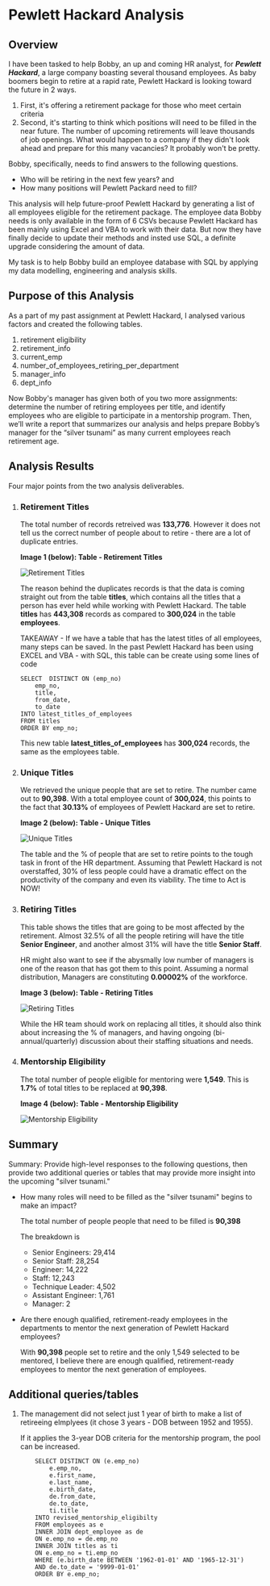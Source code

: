 # Pewlett Hackard Analysis

## Overview

I have been tasked to help Bobby, an up and coming HR analyst, for  ***Pewlett Hackard***, a large company boasting several thousand employees. As baby boomers begin to retire at a rapid rate, Pewlett Hackard is looking toward the future in 2 ways.
1) First, it's offering a retirement package for those who meet certain criteria
2) Second, it's starting to think which positions will need to be filled in the near future. The number of upcoming retirements will leave thousands of job openings. What would happen to a company if they didn't look ahead and prepare for this many vacancies? It probably won't be pretty. 

Bobby, specifically, needs to find answers to the following questions.
* Who will be retiring in the next few years?  and 
* How many positions will Pewlett Packard need to fill?

This analysis will help future-proof Pewlett Hackard by generating a list of all employees eligible for the retirement package. The employee data Bobby needs is only available in the form of 6 CSVs because Pewlett Hackard has been mainly using Excel and VBA to work with their data. But now they have finally decide to update their methods and insted use SQL, a definite upgrade considering the amount of data. 

My task is to help Bobby build an employee database with SQL by applying my data modelling, engineering and analysis skills.

## Purpose of this Analysis
As a part of my past assignment at Pewlett Hackard, I analysed various factors and created the following tables.
1. retirement eligibility
2. retirement_info
3. current_emp
4. number_of_employees_retiring_per_department
5. manager_info
6. dept_info

Now Bobby's manager has given both of you two more assignments: determine the number of retiring employees per title, and identify employees who are eligible to participate in a mentorship program. Then, we’ll write a report that summarizes our analysis and helps prepare Bobby’s manager for the “silver tsunami” as many current employees reach retirement age.

## Analysis Results

Four major points from the two analysis deliverables. 

1) ### Retirement Titles 
    The total number of records retreived was **133,776**. However it does not tell us the correct number of people about to retire - there are a lot of duplicate entries. 
    
    **Image 1 (below): Table - Retirement Titles**

    ![Retirement Titles](./Resources/retirement_titles.png)
    
    
    The reason behind the duplicates records is that the data is coming straight out from the table **titles**, which contains all the titles that a person has ever held while working with Pewlett Hackard. The table **titles** has **443,308** records as compared to **300,024** in the table **employees**.

    TAKEAWAY - If we have a table that has the latest titles of all employees, many steps can be saved. In the past Pewlett Hackard has been using EXCEL and VBA - with SQL, this table can be create using some lines of code
    ```
    SELECT  DISTINCT ON (emp_no)
	    emp_no,
	    title,
	    from_date,
	    to_date
    INTO latest_titles_of_employees
    FROM titles
    ORDER BY emp_no;
    ```
    This new table **latest_titles_of_employees** has **300,024** records, the same as the employees table. 

2) ### Unique Titles
    We retrieved the unique people that are set to retire. The number came out to **90,398**. With a total employee count of **300,024**, this points to the fact that **30.13%** of employees of Pewlett Hackard are set to retire.

    **Image 2 (below): Table - Unique Titles**

    ![Unique Titles](./Resources/unique_titles.png)

    The table and the % of people that are set to retire points to the tough task in front of the HR department. Assuming that Pewlett Hackard is not overstaffed, 30% of less people could have a dramatic effect on the productivity of the company and even its viability. The time to Act is NOW!

3) ### Retiring Titles
    This table shows the titles that are going to be most affected by the retirement. Almost 32.5% of all the people retiring will have the title **Senior Engineer**, and another almost 31% will have the title **Senior Staff**.
    
    HR might also want to see if the abysmally low number of managers is one of the reason that has got them to this point. Assuming a normal distribution, Managers are constituting **0.00002%** of the workforce. 

    **Image 3 (below): Table - Retiring Titles**

    ![Retiring Titles](./Resources/retiring_titles.png)

    While the HR team should work on replacing all titles, it should also think about increasing the % of managers, and having ongoing (bi-annual/quarterly) discussion about their staffing situations and needs.

3) ### Mentorship Eligibility

    The total number of people eligible for mentoring were **1,549**. This is **1.7%** of total titles to be replaced at **90,398**.

    **Image 4 (below): Table - Mentorship Eligibility**

    ![Mentorship Eligibility](./Resources/mentorship_eligibilty.png)


## Summary

Summary: Provide high-level responses to the following questions, then provide two additional queries or tables that may provide more insight into the upcoming "silver tsunami."

* How many roles will need to be filled as the "silver tsunami" begins to make an impact?

    The total number of people people that need to be filled is **90,398**

    The breakdown is 
    * Senior Engineers: 29,414
    * Senior Staff: 28,254
    * Engineer: 14,222
    * Staff: 12,243
    * Technique Leader: 4,502
    * Assistant Engineer: 1,761
    * Manager: 2

* Are there enough qualified, retirement-ready employees in the departments to mentor the next generation of Pewlett Hackard employees?

    With **90,398** people set to retire and the only 1,549 selected to be mentored, I believe there are enough qualified, retirement-ready employees to mentor the next generation of employees. 
    
## Additional queries/tables   
  
1) The management did not select just 1 year of birth to make a list of retireeing elmplyees (it chose 3 years - DOB between 1952 and 1955).

    If it applies the 3-year DOB criteria for the mentorship program, the pool can be increased. 

    ``` 
        SELECT DISTINCT ON (e.emp_no) 
            e.emp_no,
            e.first_name, 
            e.last_name,
            e.birth_date,
            de.from_date,
            de.to_date,
            ti.title
        INTO revised_mentorship_eligibilty	
        FROM employees as e
        INNER JOIN dept_employee as de
        ON e.emp_no = de.emp_no
        INNER JOIN titles as ti
        ON e.emp_no = ti.emp_no	
        WHERE (e.birth_date BETWEEN '1962-01-01' AND '1965-12-31')
        AND de.to_date = '9999-01-01'
        ORDER BY e.emp_no;
    ```
